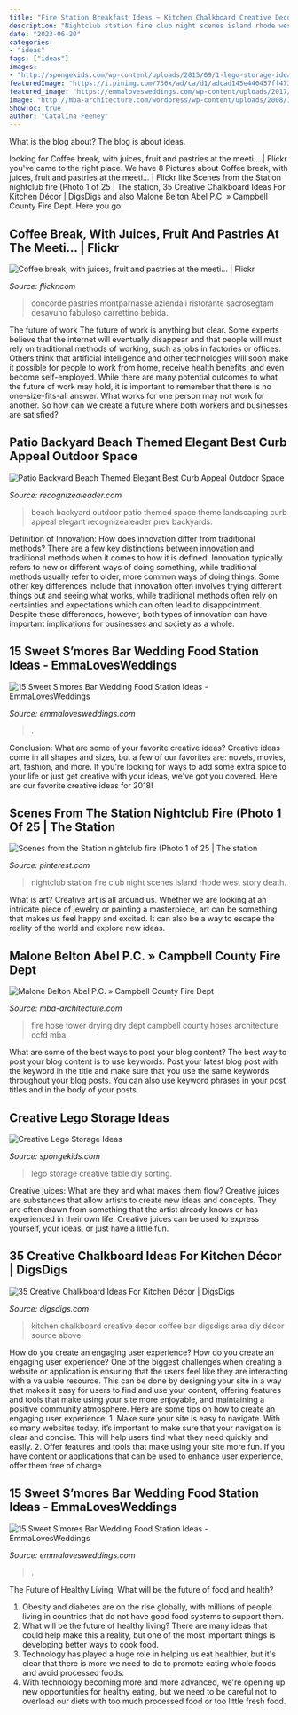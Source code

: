 ```yaml
---
title: "Fire Station Breakfast Ideas ~ Kitchen Chalkboard Creative Decor Coffee Bar Digsdigs Area Diy Décor Source Above"
description: "Nightclub station fire club night scenes island rhode west story death"
date: "2023-06-20"
categories:
- "ideas"
tags: ["ideas"]
images:
- "http://spongekids.com/wp-content/uploads/2015/09/1-lego-storage-ideas.jpg"
featuredImage: "https://i.pinimg.com/736x/ad/ca/d1/adcad145e440457ff473973aaf46b178.jpg"
featured_image: "https://emmalovesweddings.com/wp-content/uploads/2017/12/rustic-wedding-S’mores-Bar-food-station-ideas.jpg"
image: "http://mba-architecture.com/wordpress/wp-content/uploads/2008/10/ccfd-hose-dry.jpg"
ShowToc: true
author: "Catalina Feeney"
---
```



What is the blog about?
The blog is about ideas.

	

		
looking for Coffee break, with juices, fruit and pastries at the meeti… | Flickr you've came to the right place. We have 8 Pictures about Coffee break, with juices, fruit and pastries at the meeti… | Flickr like Scenes from the Station nightclub fire (Photo 1 of 25 | The station, 35 Creative Chalkboard Ideas For Kitchen Décor | DigsDigs and also Malone Belton Abel P.C. » Campbell County Fire Dept. Here you go:
		
    
## Coffee Break, With Juices, Fruit And Pastries At The Meeti… | Flickr

<img loading=lazy src="https://c1.staticflickr.com/5/4016/4524648052_b020e33d0d_b.jpg" onerror="this.onerror=null;this.src='https://tse2.mm.bing.net/th?id=OIP.WiBDdf3Aqaid0rBT55eHnQHaLG&amp;pid=15.1';" alt="Coffee break, with juices, fruit and pastries at the meeti… | Flickr">

_Source: flickr.com_

>concorde pastries montparnasse aziendali ristorante sacrosegtam desayuno fabuloso carrettino bebida. 

	

The future of work
The future of work is anything but clear. Some experts believe that the internet will eventually disappear and that people will must rely on traditional methods of working, such as jobs in factories or offices. Others think that artificial intelligence and other technologies will soon make it possible for people to work from home, receive health benefits, and even become self-employed. While there are many potential outcomes to what the future of work may hold, it is important to remember that there is no one-size-fits-all answer. What works for one person may not work for another. So how can we create a future where both workers and businesses are satisfied?

    
## Patio Backyard Beach Themed Elegant Best Curb Appeal Outdoor Space

<img loading=lazy src="http://www.recognizealeader.com/bigbox/pa/beach-themed-backyard-elegant-best-curb-appeal-outdoor-space_outdoor-patio-and-backyard.jpg" onerror="this.onerror=null;this.src='https://tse4.mm.bing.net/th?id=OIP.USg5pBUUfjkWcVImOmfkHQHaLH&amp;pid=15.1';" alt="Patio Backyard Beach Themed Elegant Best Curb Appeal Outdoor Space">

_Source: recognizealeader.com_

>beach backyard outdoor patio themed space theme landscaping curb appeal elegant recognizealeader prev backyards. 

	

Definition of Innovation: How does innovation differ from traditional methods?
There are a few key distinctions between innovation and traditional methods when it comes to how it is defined. Innovation typically refers to new or different ways of doing something, while traditional methods usually refer to older, more common ways of doing things. Some other key differences include that innovation often involves trying different things out and seeing what works, while traditional methods often rely on certainties and expectations which can often lead to disappointment. Despite these differences, however, both types of innovation can have important implications for businesses and society as a whole.

    
## 15 Sweet S’mores Bar Wedding Food Station Ideas - EmmaLovesWeddings

<img loading=lazy src="http://emmalovesweddings.com/wp-content/uploads/2017/12/S’mores-Bar-food-station-for-backyard-wedding-ideas.jpg" onerror="this.onerror=null;this.src='https://tse2.mm.bing.net/th?id=OIP.9Yz8fL5Hj4sUSDD_AhF2IAHaLI&amp;pid=15.1';" alt="15 Sweet S’mores Bar Wedding Food Station Ideas - EmmaLovesWeddings">

_Source: emmalovesweddings.com_

>. 

	

Conclusion: What are some of your favorite creative ideas?
Creative ideas come in all shapes and sizes, but a few of our favorites are: novels, movies, art, fashion, and more. If you're looking for ways to add some extra spice to your life or just get creative with your ideas, we've got you covered. Here are our favorite creative ideas for 2018!

    
## Scenes From The Station Nightclub Fire (Photo 1 Of 25 | The Station

<img loading=lazy src="https://i.pinimg.com/736x/ad/ca/d1/adcad145e440457ff473973aaf46b178.jpg" onerror="this.onerror=null;this.src='https://tse3.mm.bing.net/th?id=OIP.W4A_uDpDYYcRjoSgXUQrYAAAAA&amp;pid=15.1';" alt="Scenes from the Station nightclub fire (Photo 1 of 25 | The station">

_Source: pinterest.com_

>nightclub station fire club night scenes island rhode west story death. 

	

What is art?
Creative art is all around us. Whether we are looking at an intricate piece of jewelry or painting a masterpiece, art can be something that makes us feel happy and excited. It can also be a way to escape the reality of the world and explore new ideas.

    
## Malone Belton Abel P.C. » Campbell County Fire Dept

<img loading=lazy src="http://mba-architecture.com/wordpress/wp-content/uploads/2008/10/ccfd-hose-dry.jpg" onerror="this.onerror=null;this.src='https://tse1.mm.bing.net/th?id=OIP.yS8lAQdzcz7bu9iKGsvrngHaJ4&amp;pid=15.1';" alt="Malone Belton Abel P.C. » Campbell County Fire Dept">

_Source: mba-architecture.com_

>fire hose tower drying dry dept campbell county hoses architecture ccfd mba. 

	

What are some of the best ways to post your blog content?
The best way to post your blog content is to use keywords. Post your latest blog post with the keyword in the title and make sure that you use the same keywords throughout your blog posts. You can also use keyword phrases in your post titles and in the body of your posts.

    
## Creative Lego Storage Ideas

<img loading=lazy src="http://spongekids.com/wp-content/uploads/2015/09/1-lego-storage-ideas.jpg" onerror="this.onerror=null;this.src='https://tse1.mm.bing.net/th?id=OIP.8mgErMuVfHmpxfmVYYP5DQHaLs&amp;pid=15.1';" alt="Creative Lego Storage Ideas">

_Source: spongekids.com_

>lego storage creative table diy sorting. 

	

Creative juices: What are they and what makes them flow?
Creative juices are substances that allow artists to create new ideas and concepts. They are often drawn from something that the artist already knows or has experienced in their own life. Creative juices can be used to express yourself, your ideas, or just have a little fun.

    
## 35 Creative Chalkboard Ideas For Kitchen Décor | DigsDigs

<img loading=lazy src="http://www.digsdigs.com/photos/creative-chalkboard-ideas-for-kitchen-decor-23.jpg" onerror="this.onerror=null;this.src='https://tse2.mm.bing.net/th?id=OIP.rNMVOfNj8uLQimHu0AQ9BAHaKB&amp;pid=15.1';" alt="35 Creative Chalkboard Ideas For Kitchen Décor | DigsDigs">

_Source: digsdigs.com_

>kitchen chalkboard creative decor coffee bar digsdigs area diy décor source above. 

	

How do you create an engaging user experience?
How do you create an engaging user experience? One of the biggest challenges when creating a website or application is ensuring that the users feel like they are interacting with a valuable resource. This can be done by designing your site in a way that makes it easy for users to find and use your content, offering features and tools that make using your site more enjoyable, and maintaining a positive community atmosphere. Here are some tips on how to create an engaging user experience: 1. Make sure your site is easy to navigate. With so many websites today, it’s important to make sure that your navigation is clear and concise. This will help users find what they need quickly and easily. 2. Offer features and tools that make using your site more fun. If you have content or applications that can be used to enhance user experience, offer them free of charge.

    
## 15 Sweet S’mores Bar Wedding Food Station Ideas - EmmaLovesWeddings

<img loading=lazy src="https://emmalovesweddings.com/wp-content/uploads/2017/12/rustic-wedding-S’mores-Bar-food-station-ideas.jpg" onerror="this.onerror=null;this.src='https://tse1.mm.bing.net/th?id=OIP.AVrMEatUPCxMQsncehdkywHaLH&amp;pid=15.1';" alt="15 Sweet S’mores Bar Wedding Food Station Ideas - EmmaLovesWeddings">

_Source: emmalovesweddings.com_

>. 

	

The Future of Healthy Living: What will be the future of food and health?
1. Obesity and diabetes are on the rise globally, with millions of people living in countries that do not have good food systems to support them. 
2. What will be the future of healthy living? There are many ideas that could help make this a reality, but one of the most important things is developing better ways to cook food. 
3. Technology has played a huge role in helping us eat healthier, but it's clear that there is more we need to do to promote eating whole foods and avoid processed foods. 
4. With technology becoming more and more advanced, we're opening up new opportunities for healthy eating, but we need to be careful not to overload our diets with too much processed food or too little fresh food.

